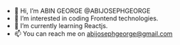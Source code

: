 - 👋 Hi, I’m ABIN GEORGE @ABIJOSEPHGEORGE
- 👀 I’m interested in coding Frontend technologies.
- 🌱 I’m currently learning Reactjs.
- 📫 You can reach me on abijosephgeorge@gmail.com

<!---
ABIJOSEPHGEORGE/ABIJOSEPHGEORGE is a ✨ special ✨ repository because its `README.md` (this file) appears on your GitHub profile.
You can click the Preview link to take a look at your changes.
--->

